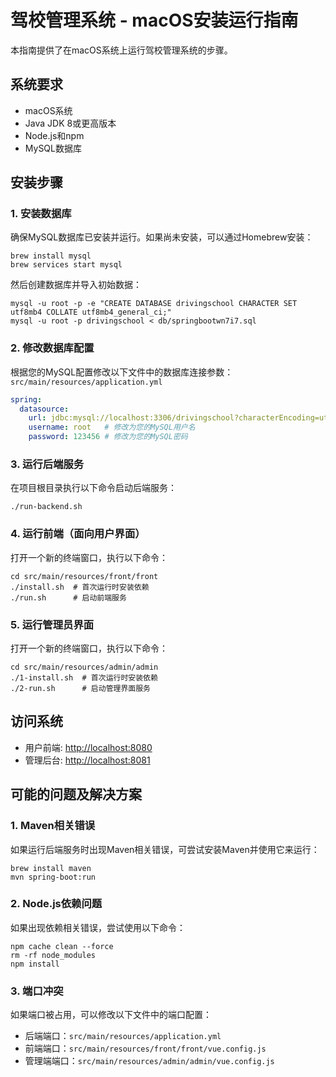 # 驾校管理系统 - macOS安装运行指南

本指南提供了在macOS系统上运行驾校管理系统的步骤。

## 系统要求
- macOS系统
- Java JDK 8或更高版本
- Node.js和npm
- MySQL数据库

## 安装步骤

### 1. 安装数据库
确保MySQL数据库已安装并运行。如果尚未安装，可以通过Homebrew安装：
```
brew install mysql
brew services start mysql
```

然后创建数据库并导入初始数据：
```
mysql -u root -p -e "CREATE DATABASE drivingschool CHARACTER SET utf8mb4 COLLATE utf8mb4_general_ci;"
mysql -u root -p drivingschool < db/springbootwn7i7.sql
```

### 2. 修改数据库配置
根据您的MySQL配置修改以下文件中的数据库连接参数：`src/main/resources/application.yml`

```yaml
spring:
  datasource:
    url: jdbc:mysql://localhost:3306/drivingschool?characterEncoding=utf8&allowPublicKeyRetrieval=true&useSSL=false&serverTimezone=UTC&autoReconnect=true&allowMultiQueries=true
    username: root   # 修改为您的MySQL用户名
    password: 123456 # 修改为您的MySQL密码
```

### 3. 运行后端服务
在项目根目录执行以下命令启动后端服务：
```
./run-backend.sh
```

### 4. 运行前端（面向用户界面）
打开一个新的终端窗口，执行以下命令：
```
cd src/main/resources/front/front
./install.sh  # 首次运行时安装依赖
./run.sh      # 启动前端服务
```

### 5. 运行管理员界面
打开一个新的终端窗口，执行以下命令：
```
cd src/main/resources/admin/admin
./1-install.sh  # 首次运行时安装依赖
./2-run.sh      # 启动管理界面服务
```

## 访问系统
- 用户前端: [http://localhost:8080](http://localhost:8080)
- 管理后台: [http://localhost:8081](http://localhost:8081)

## 可能的问题及解决方案

### 1. Maven相关错误
如果运行后端服务时出现Maven相关错误，可尝试安装Maven并使用它来运行：
```
brew install maven
mvn spring-boot:run
```

### 2. Node.js依赖问题
如果出现依赖相关错误，尝试使用以下命令：
```
npm cache clean --force
rm -rf node_modules
npm install
```

### 3. 端口冲突
如果端口被占用，可以修改以下文件中的端口配置：
- 后端端口：`src/main/resources/application.yml`
- 前端端口：`src/main/resources/front/front/vue.config.js`
- 管理端端口：`src/main/resources/admin/admin/vue.config.js` 